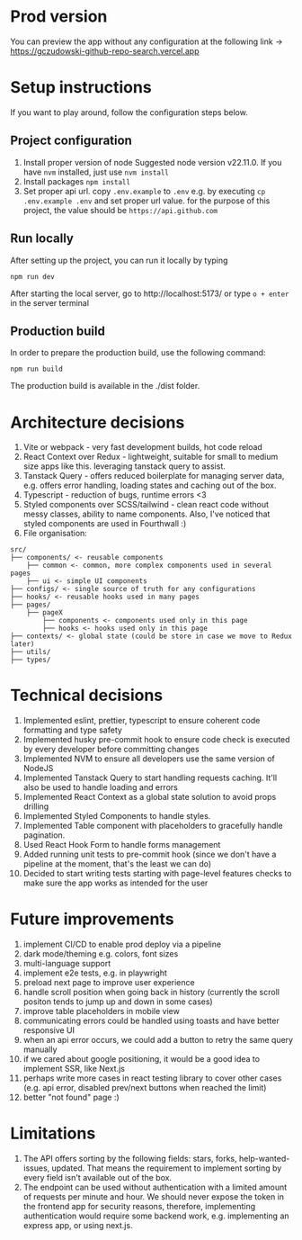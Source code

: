 # Prod version

You can preview the app without any configuration at the following link -> https://gczudowski-github-repo-search.vercel.app

# Setup instructions

If you want to play around, follow the configuration steps below.

## Project configuration

1. Install proper version of node
   Suggested node version v22.11.0. If you have `nvm` installed, just use `nvm install`
1. Install packages
   `npm install`
1. Set proper api url. copy `.env.example` to `.env` e.g. by executing `cp .env.example .env` and set proper url value. for the purpose of this project, the value should be `https://api.github.com`

## Run locally

After setting up the project, you can run it locally by typing

`npm run dev`

After starting the local server, go to http://localhost:5173/ or type `o + enter` in the server terminal

## Production build

In order to prepare the production build, use the following command:

`npm run build`

The production build is available in the ./dist folder.

# Architecture decisions

1. Vite or webpack - very fast development builds, hot code reload
1. React Context over Redux - lightweight, suitable for small to medium size apps like this. leveraging tanstack query to assist.
1. Tanstack Query - offers reduced boilerplate for managing server data, e.g. offers error handling, loading states and caching out of the box.
1. Typescript - reduction of bugs, runtime errors <3
1. Styled components over SCSS/tailwind - clean react code without messy classes, ability to name components. Also, I've noticed that styled components are used in Fourthwall :)
1. File organisation:

```
src/
├── components/ <- reusable components
    ├── common <- common, more complex components used in several pages
    ├── ui <- simple UI components
├── configs/ <- single source of truth for any configurations
├── hooks/ <- reusable hooks used in many pages
├── pages/
    ├── pageX
        ├── components <- components used only in this page
        ├── hooks <- hooks used only in this page
├── contexts/ <- global state (could be store in case we move to Redux later)
├── utils/
├── types/
```

# Technical decisions

1. Implemented eslint, prettier, typescript to ensure coherent code formatting and type safety
1. Implemented husky pre-commit hook to ensure code check is executed by every developer before committing changes
1. Implemented NVM to ensure all developers use the same version of NodeJS
1. Implemented Tanstack Query to start handling requests caching. It'll also be used to handle loading and errors
1. Implemented React Context as a global state solution to avoid props drilling
1. Implemented Styled Components to handle styles.
1. Implemented Table component with placeholders to gracefully handle pagination.
1. Used React Hook Form to handle forms management
1. Added running unit tests to pre-commit hook (since we don't have a pipeline at the moment, that's the least we can do)
1. Decided to start writing tests starting with page-level features checks to make sure the app works as intended for the user

# Future improvements

1. implement CI/CD to enable prod deploy via a pipeline
1. dark mode/theming e.g. colors, font sizes
1. multi-language support
1. implement e2e tests, e.g. in playwright
1. preload next page to improve user experience
1. handle scroll position when going back in history (currently the scroll positon tends to jump up and down in some cases)
1. improve table placeholders in mobile view
1. communicating errors could be handled using toasts and have better responsive UI
1. when an api error occurs, we could add a button to retry the same query manually
1. if we cared about google positioning, it would be a good idea to implement SSR, like Next.js
1. perhaps write more cases in react testing library to cover other cases (e.g. api error, disabled prev/next buttons when reached the limit)
1. better "not found" page :)

# Limitations

1. The API offers sorting by the following fields: stars, forks, help-wanted-issues, updated. That means the requirement to implement sorting by every field isn't available out of the box.
1. The endpoint can be used without authentication with a limited amount of requests per minute and hour. We should never expose the token in the frontend app for security reasons, therefore, implementing authentication would require some backend work, e.g. implementing an express app, or using next.js.
